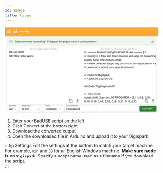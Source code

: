 ```yaml
---
id: usage
title: Usage
---
```


![Duckify Digispark Screenshot](/img/Duckify_Digispark_Usage.jpg)

1. Enter your BadUSB script on the left
2. Click Convert at the bottom right
3. Download the converted output
4. Open the downloaded file in Arduino and upload it to your Digispark

:::tip Settings
Edit the settings at the bottom to match your target machine.
For example, `win` and `GB` for an English Windows machine. 
**Make sure mode is on `Digispark`**. 
Specify a script name used as a filename if you download the script.  
:::
